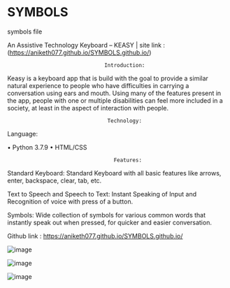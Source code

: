 # SYMBOLS
 symbols file
 
  An Assistive Technology Keyboard – KEASY   | site link : (https://aniketh077.github.io/SYMBOLS.github.io/)

                                   Introduction: 

Keasy is a keyboard app that is build with the goal to provide a similar natural experience to people who have difficulties in carrying a conversation using ears and mouth. Using many of the features present in the app, people with one or multiple disabilities can feel more included in a society, at least in the aspect of interaction with people.

                                    Technology: 
 
 Language:
 
• Python 3.7.9
• HTML/CSS

                                      Features:
Standard Keyboard:
Standard Keyboard with all basic features like arrows, enter, backspace, clear, tab, etc.

Text to Speech and Speech to Text:
Instant Speaking of Input and Recognition of voice with press of a button.

Symbols:
Wide collection of symbols for various common words that instantly speak out when pressed, for quicker and easier conversation.

Github link : https://aniketh077.github.io/SYMBOLS.github.io/



![image](https://user-images.githubusercontent.com/69419368/126290197-0105cf49-4ef3-4222-9529-2c3f3cc2d535.png)

![image](https://user-images.githubusercontent.com/69419368/126290257-64eee4db-d901-4e75-a8b3-1145ce17eb32.png)


![image](https://user-images.githubusercontent.com/69419368/126290280-a4473a8a-f799-4159-aa51-a9c3c7400f8c.png)




